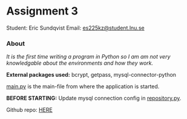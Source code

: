 # Assignment 3

Student: Eric Sundqvist
Email: es225kz@student.lnu.se

### About

_It is the first time writing a program in Python so I am am not very knowledgable about the environments and how they work._

**External packages used:** bcrypt, getpass, mysql-connector-python

[main.py](/main.py) is the main-file from where the application is started.

**BEFORE STARTING:** Update mysql connection config in [repository.py](/repository.py).

Github repo: [HERE](https://github.com/eric-sundquist/db-a3)
